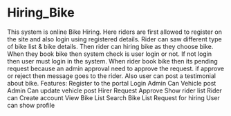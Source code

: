 # Hiring_Bike
This system is online Bike Hiring. Here riders are first allowed to register on the site and also login using registered details. Rider can saw different type of bike list & bike details. Then rider can hiring bike as they choose bike. When they book bike then system check is user login or not. If not login then user must login in the system. When rider book bike then its pending request because an admin approval need to approve the request. if approve or reject then message goes to the rider. Also user can post a testimonial about bike. Features: Register to the portal 
Login
Admin Can Vehicle post
Admin Can update vehicle post
Hirer Request Approve
Show rider list
Rider  can Create account
View Bike List
Search Bike List
Request for hiring
User can show profile

